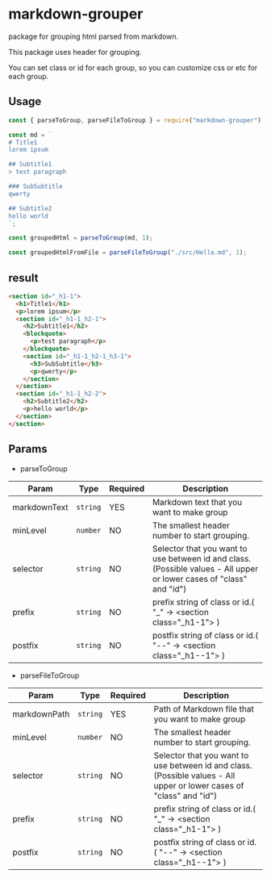 # markdown-grouper
package for grouping html parsed from markdown.

This package uses header for grouping.

You can set class or id for each group, so you can customize css or etc for each group.

## Usage
```js
const { parseToGroup, parseFileToGroup } = require("markdown-grouper")

const md = `
# Title1
lorem ipsum

## Subtitle1
> test paragraph

### SubSubtitle
qwerty

## Subtitle2
hello world
`;

const groupedHtml = parseToGroup(md, 1);

const groupedHtmlFromFile = parseFileToGroup("./src/Hello.md", 1);
```

## result
```html
<section id="_h1-1">
  <h1>Title1</h1>
  <p>lorem ipsum</p>
  <section id="_h1-1_h2-1">
    <h2>Subtitle1</h2>
    <blockquote>
      <p>test paragraph</p>
    </blockquote>
    <section id="_h1-1_h2-1_h3-1">
      <h3>SubSubtitle</h3>
      <p>qwerty</p>
    </section>
  </section>
  <section id="_h1-1_h2-2">
    <h2>Subtitle2</h2>
    <p>hello world</p>
  </section>
</section>
```

## Params
- parseToGroup

|Param|Type|Required|Description|
|---|---|---|---|
|markdownText|`string`|YES|Markdown text that you want to make group|
|minLevel|`number`|NO|The smallest header number to start grouping.|
|selector|`string`|NO|Selector that you want to use between id and class.<br>(Possible values - All upper or lower cases of "class" and "id")|
|prefix|`string`|NO|prefix string of class or id.( "_" -> \<section class="_h1-1"> )|
|postfix|`string`|NO|postfix string of class or id.( "--" -> \<section class="_h1--1"> )|

- parseFileToGroup

|Param|Type|Required|Description|
|---|---|---|---|
|markdownPath|`string`|YES|Path of Markdown file that you want to make group|
|minLevel|`number`|NO|The smallest header number to start grouping.|
|selector|`string`|NO|Selector that you want to use between id and class.<br>(Possible values - All upper or lower cases of "class" and "id")|
|prefix|`string`|NO|prefix string of class or id.( "_" -> \<section class="_h1-1"> )|
|postfix|`string`|NO|postfix string of class or id.( "--" -> \<section class="_h1--1"> )|